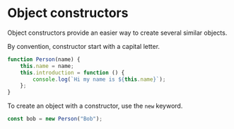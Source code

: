 # Object constructors

Object constructors provide an easier way to create several similar objects.

By convention, constructor start with a capital letter.

```javascript
function Person(name) {
    this.name = name;
    this.introduction = function () {
        console.log(`Hi my name is ${this.name}`);
    };
}
```
To create an object with a constructor, use the `new` keyword.

```javascript
const bob = new Person("Bob");
```
